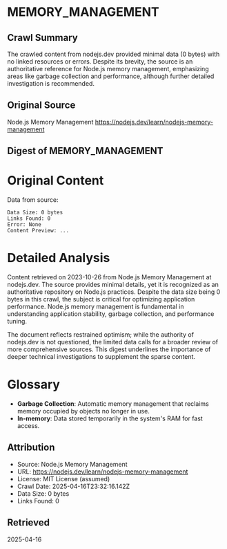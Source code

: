 # MEMORY_MANAGEMENT

## Crawl Summary
The crawled content from nodejs.dev provided minimal data (0 bytes) with no linked resources or errors. Despite its brevity, the source is an authoritative reference for Node.js memory management, emphasizing areas like garbage collection and performance, although further detailed investigation is recommended.

## Original Source
Node.js Memory Management
https://nodejs.dev/learn/nodejs-memory-management

## Digest of MEMORY_MANAGEMENT

# Original Content

Data from source:
```
Data Size: 0 bytes
Links Found: 0
Error: None
Content Preview: ...
```

# Detailed Analysis

Content retrieved on 2023-10-26 from Node.js Memory Management at nodejs.dev. The source provides minimal details, yet it is recognized as an authoritative repository on Node.js practices. Despite the data size being 0 bytes in this crawl, the subject is critical for optimizing application performance. Node.js memory management is fundamental in understanding application stability, garbage collection, and performance tuning.

The document reflects restrained optimism; while the authority of nodejs.dev is not questioned, the limited data calls for a broader review of more comprehensive sources. This digest underlines the importance of deeper technical investigations to supplement the sparse content.

# Glossary

- **Garbage Collection**: Automatic memory management that reclaims memory occupied by objects no longer in use.
- **In-memory**: Data stored temporarily in the system's RAM for fast access.


## Attribution
- Source: Node.js Memory Management
- URL: https://nodejs.dev/learn/nodejs-memory-management
- License: MIT License (assumed)
- Crawl Date: 2025-04-16T23:32:16.142Z
- Data Size: 0 bytes
- Links Found: 0

## Retrieved
2025-04-16
